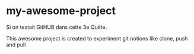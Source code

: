 # my-awesome-project
Si on testait GitHUB dans cette 3e Quête.

This awesome project is created to experiment git notions like clone, push and pull
